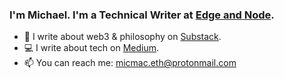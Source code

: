 ### I'm Michael. I'm a Technical Writer at [Edge and Node](https://edgeandnode.com/).

- 💌 I write about web3 & philosophy on [Substack](https://michaelmacaulay.substack.com/).
- 💻 I write about tech on [Medium](https://michael-macaulay.medium.com/).
- 📫 You can reach me: micmac.eth@protonmail.com

